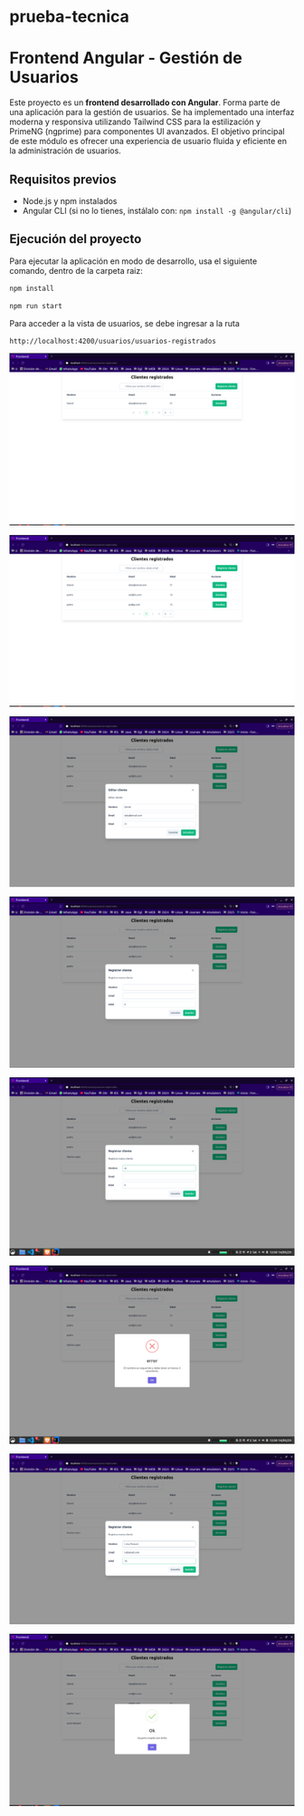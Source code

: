 # prueba-tecnica

# Frontend Angular - Gestión de Usuarios

Este proyecto es un **frontend desarrollado con Angular**. Forma parte de una aplicación para la gestión de usuarios. Se ha implementado una interfaz moderna y responsiva utilizando Tailwind CSS para la estilización y PrimeNG (ngprime) para componentes UI avanzados. El objetivo principal de este módulo es ofrecer una experiencia de usuario fluida y eficiente en la administración de usuarios.

## Requisitos previos

- Node.js y npm instalados
- Angular CLI (si no lo tienes, instálalo con: `npm install -g @angular/cli`)

## Ejecución del proyecto

Para ejecutar la aplicación en modo de desarrollo, usa el siguiente comando, dentro de la carpeta raiz:

```bash
npm install
```

```bash
npm run start
```

Para acceder a la vista de usuarios, se debe ingresar a la ruta

```bash
http://localhost:4200/usuarios/usuarios-registrados
```


![img1](img/1.png)

![img2](img/2.png)

![img3](img/3.png)

![img4](img/4.png)

![img5](img/5.png)

![img6](img/6.png)

![img7](img/7.png)

![img8](img/8.png)




